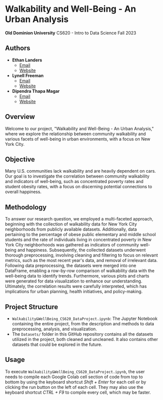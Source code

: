 # **Walkability and Well-Being - An Urban Analysis**

**Old Dominion University**
CS620 - Intro to Data Science
Fall 2023

## Authors
- **Ethan Landers**
  - [Email](eland007@odu.edu)
  - [Website](https://ethanlanders.github.io)
- **Lynell Freeman**
  - [Email](lfree005@odu.edu)
  - [Website](https://lynellfreeman.github.io)
- **Dipendra Thapa Magar**
  - [Email](dthap001@odu.edu)
  - [Website](https://dipendrathapamagar.github.io)

## Overview

Welcome to our project, "Walkability and Well-Being - An Urban Analysis," where we explore the relationship between community walkability and various facets of well-being in urban environments, with a focus on New York City.

## Objective

Many U.S. communities lack walkability and are heavily dependent on cars. Our goal is to investigate the correlation between community walkability and indicators of well-being, such as concentrated poverty rates and student obesity rates, with a focus on discerning potential connections to overall happiness.

## Methodology

To answer our research question, we employed a multi-faceted approach, beginning with the collection of walkability data for New York City neighborhoods from publicly available datasets. Additionally, data pertaining to the percentage of obese public elementary and middle school students and the rate of individuals living in concentrated poverty in New York City neighborhoods was gathered as indicators of community well-being and happiness. Subsequently, the collected datasets underwent thorough preprocessing, involving cleaning and filtering to focus on relevant metrics, such as the most recent year's data, and removal of irrelevant data. Following data preprocessing, the datasets were merged into one DataFrame, enabling a row-by-row comparison of walkability data with the well-being data to identify trends. Furthermore, various plots and charts were generated for data visualization to enhance our understanding. Ultimately, the correlation results were carefully interpreted, which has implications for urban planning, health initiatives, and policy-making.

## Project Structure

- `Walkability&WellBeing_CS620_DataProject.ipynb`: The Jupyter Notebook containing the entire project, from the description and methods to data preprocessing, analysis, and visualization.
- The `Datasets/` folder in this GitHub repository contains all the datasets utilized in the project, both cleaned and uncleaned. It also contains other datasets that could be explored in the future.

## Usage

To execute `Walkability&WellBeing_CS620_DataProject.ipynb`, the user needs to compile each Google Colab cell section of code from top to bottom by using the keyboard shortcut _Shift + Enter_ for each cell or by clicking the run button on the left of each cell. They may also use the keyboard shortcut _CTRL + F9_ to compile every cell, which may be faster.
